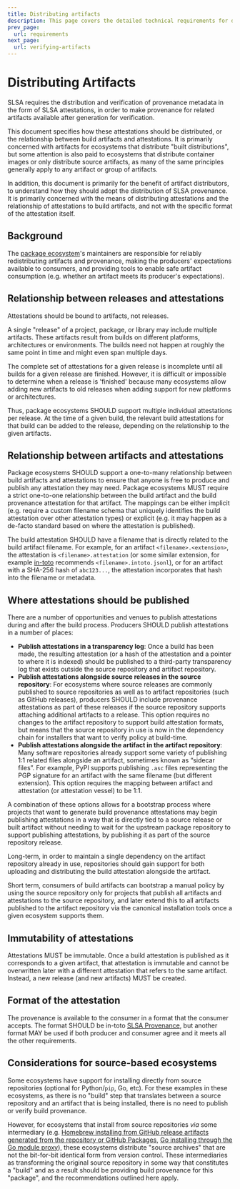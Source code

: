 ```yaml
---
title: Distributing artifacts
description: This page covers the detailed technical requirements for distributing artifacts at each SLSA level. The intended audience is system implementers and software distributors.
prev_page:
  url: requirements
next_page:
  url: verifying-artifacts
---
```


# Distributing Artifacts

SLSA requires the distribution and verification of provenance metadata in the
form of SLSA attestations, in order to make provenance for related artifacts
available after generation for verification.

This document specifies how these attestations should be distributed, or the
relationship between build artifacts and attestations. It is primarily
concerned with artifacts for ecosystems that distribute "built distributions",
but some attention is also paid to ecosystems that distribute container images
or only distribute source artifacts, as many of the same principles generally
apply to any artifact or group of artifacts.

In addition, this document is primarily for the benefit of artifact
distributors, to understand how they should adopt the distribution of SLSA
provenance. It is primarily concerned with the means of distributing
attestations and the relationship of attestations to build artifacts, and not
with the specific format of the attestation itself.

## Background

The [package ecosystem](terminology.md#package-model)'s maintainers are
responsible for reliably redistributing artifacts and provenance, making the
producers' expectations available to consumers, and providing tools to enable
safe artifact consumption (e.g. whether an artifact meets its producer's
expectations).

## Relationship between releases and attestations

Attestations should be bound to artifacts, not releases.

A single "release" of a project, package, or library may include multiple
artifacts. These artifacts result from builds on different platforms,
architectures or environments. The builds need not happen at roughly the same
point in time and might even span multiple days.

The complete set of attestations for a given release is incomplete until all
builds for a given release are finished. However, it is difficult or impossible
to determine when a release is 'finished' because many ecosystems allow adding
new artifacts to old releases when adding support for new platforms or
architectures.

Thus, package ecosystems SHOULD support multiple individual attestations per
release. At the time of a given build, the relevant build attestations for that
build can be added to the release, depending on the relationship to the given
artifacts.

## Relationship between artifacts and attestations

Package ecosystems SHOULD support a one-to-many relationship between build
artifacts and attestations to ensure that anyone is free to produce and publish
any attestation they may need. Package ecosystems MUST require a strict
one-to-one relationship between the build artifact and the build provenance
attestation for that artifact.  The mappings can be either implicit (e.g.
require a custom filename schema that uniquely identifies the build attestation
over other attestation types) or explicit (e.g. it may happen as a de-facto
standard based on where the attestation is published).

The build attestation SHOULD have a filename that is directly related to the
build artifact filename. For example, for an artifact `<filename>.<extension>`,
the attestation is `<filename>.attestation` (or some similar extension, for
example [in-toto](https://in-toto.io/) recommends `<filename>.intoto.jsonl`),
or for an artifact with a SHA-256 hash of `abc123...`, the attestation
incorporates that hash into the filename or metadata.

## Where attestations should be published

There are a number of opportunities and venues to publish attestations during
and after the build process. Producers SHOULD publish attestations in a number
of places:

-   **Publish attestations in a transparency log**: Once a build has been made,
    the resulting attestation (or a hash of the attestation and a pointer to
    where it is indexed) should be published to a third-party transparency log
    that exists outside the source repository and artifact repository.
-   **Publish attestations alongside source releases in the source
    repository**: For ecosystems where source releases are commonly published
    to source repositories as well as to artifact repositories (such as GitHub
    releases), producers SHOULD include provenance attestations as part of
    these releases if the source repository supports attaching additional
    artifacts to a release. This option requires no changes to the artifact
    repository to support build attestation formats, but means that the source
    repository in use is now in the dependency chain for installers that want
    to verify policy at build-time.
-   **Publish attestations alongside the artifact in the artifact repository**:
    Many software repositories already support some variety of publishing 1:1
    related files alongside an artifact, sometimes known as “sidecar files”.
    For example, PyPI supports publishing `.asc` files representing the PGP
    signature for an artifact with the same filename (but different extension).
    This option requires the mapping between artifact and attestation (or
    attestation vessel) to be 1:1.

A combination of these options allows for a bootstrap process where projects
that want to generate build provenance attestations may begin publishing
attestations in a way that is directly tied to a source release or built
artifact without needing to wait for the upstream package repository to support
publishing attestations, by publishing it as part of the source repository
release.

Long-term, in order to maintain a single dependency on the artifact repository
already in use, repositories should gain support for both uploading and
distributing the build attestation alongside the artifact.

Short term, consumers of build artifacts can bootstrap a manual policy by using
the source repository only for projects that publish all artifacts and
attestations to the source repository, and later extend this to all artifacts
published to the artifact repository via the canonical installation tools once
a given ecosystem supports them.

## Immutability of attestations

Attestations MUST be immutable. Once a build attestation is published as it
corresponds to a given artifact, that attestation is immutable and cannot be
overwritten later with a different attestation that refers to the same
artifact. Instead, a new release (and new artifacts) MUST be created.

## Format of the attestation

The provenance is available to the consumer in a format that the consumer
accepts. The format SHOULD be in-toto [SLSA Provenance](/provenance), but
another format MAY be used if both producer and consumer agree and it meets all
the other requirements.

## Considerations for source-based ecosystems

Some ecosystems have support for installing directly from source repositories
(optional for Python/`pip`, Go, etc). For these examples in these ecosystems,
as there is no "build" step that translates between a source repository and an
artifact that is being installed, there is no need to publish or verify build
provenance.

However, for ecosystems that install from source repositories _via_ some
intermediary (e.g. [Homebrew installing from GitHub release artifacts generated
from the repository or GitHub Packages](https://docs.brew.sh/Bottles), [Go
installing through the Go module proxy](https://proxy.golang.org/)), these
ecosystems distribute "source archives" that are not the bit-for-bit identical
form from version control.  These intermediaries as transforming the original
source repository in some way that constitutes a "build" and as a result should
be providing build provenance for this "package", and the recommendations
outlined here apply.
